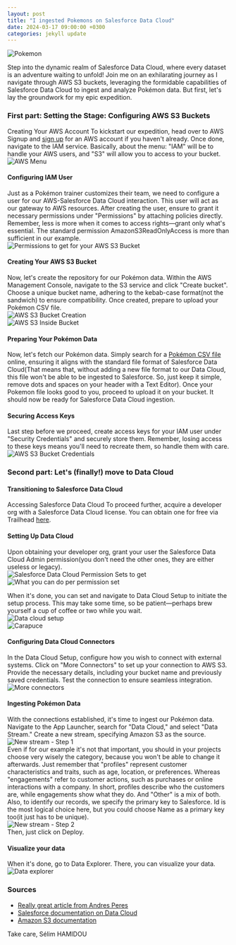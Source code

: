 ```yaml
---
layout: post
title: "I ingested Pokemons on Salesforce Data Cloud"
date: 2024-03-17 09:00:00 +0300
categories: jekyll update
---
```


![Pokemon](/Images/data_cloud_pokemon_first_image.jpg)

Step into the dynamic realm of Salesforce Data Cloud, where every dataset is an adventure waiting to unfold! Join me on an exhilarating journey as I navigate through AWS S3 buckets, leveraging the formidable capabilities of Salesforce Data Cloud to ingest and analyze Pokémon data. But first, let's lay the groundwork for my epic expedition.

### First part: Setting the Stage: Configuring AWS S3 Buckets
Creating Your AWS Account
To kickstart our expedition, head over to AWS Signup and [sign up](https://portal.aws.amazon.com/billing/signup#/start/email) for an AWS account if you haven't already. Once done, navigate to the IAM service. Basically, about the menu: "IAM" will be to handle your AWS users, and "S3" will allow you to access to your bucket. 
<br/>
![AWS Menu](/Images/data_cloud_aws_menu.jpg)
<br/>
#### Configuring IAM User
Just as a Pokémon trainer customizes their team, we need to configure a user for our AWS-Salesforce Data Cloud interaction. This user will act as our gateway to AWS resources. After creating the user, ensure to grant it necessary permissions under "Permissions" by attaching policies directly. Remember, less is more when it comes to access rights—grant only what's essential. The standard permission AmazonS3ReadOnlyAccess is more than sufficient in our example.
<br/>
![Permissions to get for your AWS S3 Bucket](/Images/data_cloud_aws_permission.jpg)
<br/>
#### Creating Your AWS S3 Bucket
Now, let's create the repository for our Pokémon data. Within the AWS Management Console, navigate to the S3 service and click "Create bucket". Choose a unique bucket name, adhering to the kebab-case format(not the sandwich) to ensure compatibility. Once created, prepare to upload your Pokémon CSV file.
<br/>
![AWS S3 Bucket Creation](/Images/data_cloud_aws_create_bucket.jpg)
<br/>
![AWS S3 Inside Bucket](/Images/data_cloud_aws_inside_bucket.jpg)
<br/>

#### Preparing Your Pokémon Data
Now, let's fetch our Pokémon data. Simply search for a [Pokémon CSV file](https://gist.github.com/armgilles/194bcff35001e7eb53a2a8b441e8b2c6) online, ensuring it aligns with the standard file format of Salesforce Data Cloud(That means that, without adding a new file format to our Data Cloud, this file won't be able to be ingested to Salesforce. So, just keep it simple, remove dots and spaces on your header with a Text Editor). Once your Pokemon file looks good to you, proceed to upload it on your bucket. It should now be ready for Salesforce Data Cloud ingestion.

#### Securing Access Keys
Last step before we proceed, create access keys for your IAM user under "Security Credentials" and securely store them. Remember, losing access to these keys means you'll need to recreate them, so handle them with care.
<br/>
![AWS S3 Bucket Credentials](/Images/data_cloud_aws_credentials.jpg)
<br/>
### Second part: Let's (finally!) move to Data Cloud

#### Transitioning to Salesforce Data Cloud
Accessing Salesforce Data Cloud
To proceed further, acquire a developer org with a Salesforce Data Cloud license. You can obtain one for free via Trailhead [here](https://trailhead.salesforce.com/content/learn/projects/create-a-data-stream-in-data-cloud/get-started-with-a-data-cloud-developer-edition).

#### Setting Up Data Cloud
Upon obtaining your developer org, grant your user the Salesforce Data Cloud Admin permission(you don't need the other ones, they are either useless or legacy). 
<br/>
![Salesforce Data Cloud Permission Sets to get](/Images/data_cloud_permission_set.jpg)
<br/>
![What you can do per permission set](/Images/data_cloud_list_permission_sets_documentation.jpg)
<br/>

When it's done, you can set and navigate to Data Cloud Setup to initiate the setup process. This may take some time, so be patient—perhaps brew yourself a cup of coffee or two while you wait.
<br/>
![Data cloud setup](/Images/data_cloud_setup_data_cloud.jpg)
<br/>
![Carapuce](/Images/data_cloud_carapuce.jpg)
<br/>

#### Configuring Data Cloud Connectors
In the Data Cloud Setup, configure how you wish to connect with external systems. Click on "More Connectors" to set up your connection to AWS S3. Provide the necessary details, including your bucket name and previously saved credentials. Test the connection to ensure seamless integration.
<br/>
![More connectors](/Images/data_cloud_connector_creation.jpg)
<br/>
#### Ingesting Pokémon Data
With the connections established, it's time to ingest our Pokémon data. Navigate to the App Launcher, search for "Data Cloud," and select "Data Stream." Create a new stream, specifying Amazon S3 as the source. 
<br/>
![New stream - Step 1](/Images/data_cloud_new_data_stream_step1.jpg)
<br/>
Even if for our example it's not that important, you should in your projects choose very wisely the category, because you won't be able to change it afterwards.
Just remember that "profiles" represent customer characteristics and traits, such as age, location, or preferences. Whereas "engagements" refer to customer actions, such as purchases or online interactions with a company. In short, profiles describe who the customers are, while engagements show what they do. And "Other" is a mix of both.
Also, to identify our records, we specify the primary key to Salesforce. Id is the most logical choice here, but you could choose Name as a primary key too(it just has to be unique).
<br/>
![New stream - Step 2](/Images/data_cloud_new_stream_step2.jpg)
<br/>
Then, just click on Deploy.

#### Visualize your data
When it's done, go to Data Explorer. There, you can visualize your data.
<br/>
![Data explorer](/Images/data_cloud_data_explorer.jpg)
<br/>

### Sources
<ul>
<li><a href="https://www.linkedin.com/pulse/preparing-csv-files-aws-s3-ingest-data-loader-andres-perez-eltoroit--w6wcc">Really great article from Andres Peres</a></li>
<li><a href="https://help.salesforce.com/s/articleView?id=sf.c360_a_userpermissions.htm&type=5">Salesforce documentation on Data Cloud</a></li>
<li><a href="https://docs.aws.amazon.com/AmazonS3/latest/userguide/GetStartedWithS3.html">Amazon S3 documentation</a></li>
</ul>

Take care,
Sélim HAMIDOU






